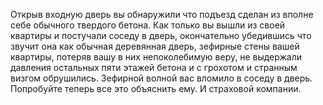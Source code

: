 Открыв входную дверь вы обнаружили что подъезд сделан из вполне себе обычного твердого бетона. Как только вы вышли
из своей квартиры и постучали соседу в дверь, окончательно убедившись что звучит она как обычная деревянная дверь,
зефирные стены вашей квартиры, потеряв вашу в них непоколебимую веру, не выдержали давления остальных пяти этажей
 бетона и с грохотом и странным визгом обрушились. Зефирной волной вас вломило в соседу в дверь. Попробуйте теперь
все это объяснить ему. И страховой компании.

